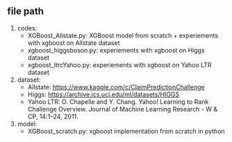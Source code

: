 ## file path
1. codes:
    - XGBoost_Allstate.py: XGBoost model from scratch + experiements with xgboost on Allstate dataset
    - xgboost_higgsboson.py: experiements with xgboost on Higgs dataset
    - xgboost_ltrcYahoo.py: experiements with xgboost on Yahoo LTR dataset
2. dataset:
    - Allstate: https://www.kaggle.com/c/ClaimPredictionChallenge
    - Higgs: https://archive.ics.uci.edu/ml/datasets/HIGGS
    - Yahoo LTR: O. Chapelle and Y. Chang. Yahoo! Learning to Rank Challenge Overview. Journal of Machine Learning Research - W & CP, 14:1–24, 2011.
3. model:
    - XGBoost_scratch.py: xgboost implementation from scratch in python